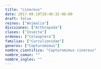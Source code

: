 ```yaml
---
title: "cinereus"
date: 2017-08-18T20:46:32-06:00
draft: false
reinos: ["Animalia"]
divisiones: ["Arthropoda"]
clases: ["Insecta"]
ordenes: ["Coleoptera"]
familias: ["Curculionidae"]
generos: ["Copturomimus"]
nombre_cientifico: "Copturomimus cinereus"
nombre_comun: ""
nombre_ingles: ""
---
```

